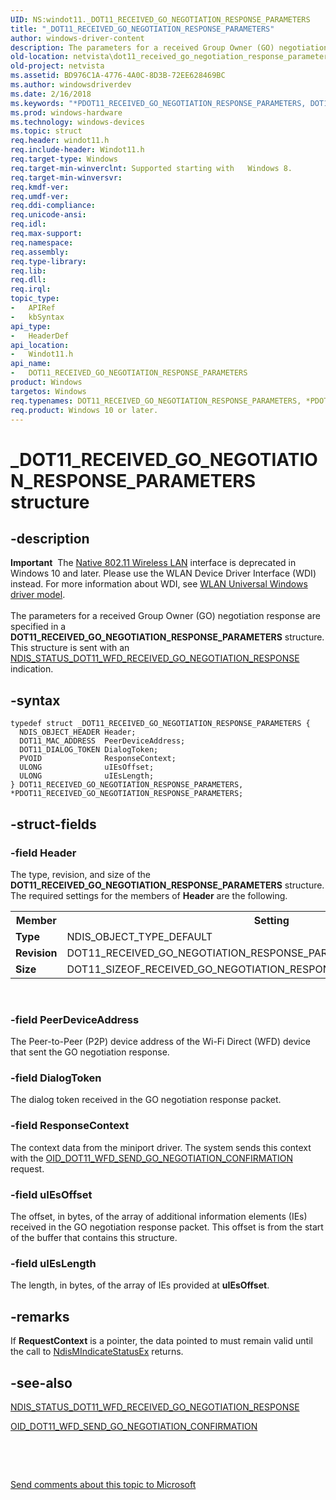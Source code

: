 ```yaml
---
UID: NS:windot11._DOT11_RECEIVED_GO_NEGOTIATION_RESPONSE_PARAMETERS
title: "_DOT11_RECEIVED_GO_NEGOTIATION_RESPONSE_PARAMETERS"
author: windows-driver-content
description: The parameters for a received Group Owner (GO) negotiation response are specified in a DOT11_RECEIVED_GO_NEGOTIATION_RESPONSE_PARAMETERS structure. This structure is sent with an NDIS_STATUS_DOT11_WFD_RECEIVED_GO_NEGOTIATION_RESPONSE indication.
old-location: netvista\dot11_received_go_negotiation_response_parameters.htm
old-project: netvista
ms.assetid: BD976C1A-4776-4A0C-8D3B-72EE628469BC
ms.author: windowsdriverdev
ms.date: 2/16/2018
ms.keywords: "*PDOT11_RECEIVED_GO_NEGOTIATION_RESPONSE_PARAMETERS, DOT11_RECEIVED_GO_NEGOTIATION_RESPONSE_PARAMETERS, DOT11_RECEIVED_GO_NEGOTIATION_RESPONSE_PARAMETERS structure [Network Drivers Starting with Windows Vista], PDOT11_RECEIVED_GO_NEGOTIATION_RESPONSE_PARAMETERS, PDOT11_RECEIVED_GO_NEGOTIATION_RESPONSE_PARAMETERS structure pointer [Network Drivers Starting with Windows Vista], _DOT11_RECEIVED_GO_NEGOTIATION_RESPONSE_PARAMETERS, netvista.dot11_received_go_negotiation_response_parameters, windot11/DOT11_RECEIVED_GO_NEGOTIATION_RESPONSE_PARAMETERS, windot11/PDOT11_RECEIVED_GO_NEGOTIATION_RESPONSE_PARAMETERS"
ms.prod: windows-hardware
ms.technology: windows-devices
ms.topic: struct
req.header: windot11.h
req.include-header: Windot11.h
req.target-type: Windows
req.target-min-winverclnt: Supported starting with   Windows 8.
req.target-min-winversvr: 
req.kmdf-ver: 
req.umdf-ver: 
req.ddi-compliance: 
req.unicode-ansi: 
req.idl: 
req.max-support: 
req.namespace: 
req.assembly: 
req.type-library: 
req.lib: 
req.dll: 
req.irql: 
topic_type:
-	APIRef
-	kbSyntax
api_type:
-	HeaderDef
api_location:
-	Windot11.h
api_name:
-	DOT11_RECEIVED_GO_NEGOTIATION_RESPONSE_PARAMETERS
product: Windows
targetos: Windows
req.typenames: DOT11_RECEIVED_GO_NEGOTIATION_RESPONSE_PARAMETERS, *PDOT11_RECEIVED_GO_NEGOTIATION_RESPONSE_PARAMETERS
req.product: Windows 10 or later.
---
```


# _DOT11_RECEIVED_GO_NEGOTIATION_RESPONSE_PARAMETERS structure


## -description


<div class="alert"><b>Important</b>  The <a href="https://msdn.microsoft.com/library/windows/hardware/ff560689">Native 802.11 Wireless LAN</a> interface is deprecated in Windows 10 and later. Please use the WLAN Device Driver Interface (WDI) instead. For more information about WDI, see <a href="https://msdn.microsoft.com/6EF92E34-7BC9-465E-B05D-2BCB29165A18">WLAN Universal Windows driver model</a>.</div><div> </div>The parameters for a received Group Owner (GO) negotiation response are specified in a <b>DOT11_RECEIVED_GO_NEGOTIATION_RESPONSE_PARAMETERS</b> structure. This structure is sent with an <a href="https://msdn.microsoft.com/library/windows/hardware/hh439791">NDIS_STATUS_DOT11_WFD_RECEIVED_GO_NEGOTIATION_RESPONSE</a> indication.


## -syntax


````
typedef struct _DOT11_RECEIVED_GO_NEGOTIATION_RESPONSE_PARAMETERS {
  NDIS_OBJECT_HEADER Header;
  DOT11_MAC_ADDRESS  PeerDeviceAddress;
  DOT11_DIALOG_TOKEN DialogToken;
  PVOID              ResponseContext;
  ULONG              uIEsOffset;
  ULONG              uIEsLength;
} DOT11_RECEIVED_GO_NEGOTIATION_RESPONSE_PARAMETERS, *PDOT11_RECEIVED_GO_NEGOTIATION_RESPONSE_PARAMETERS;
````


## -struct-fields




### -field Header

The type, revision, and size of the <b>DOT11_RECEIVED_GO_NEGOTIATION_RESPONSE_PARAMETERS</b> structure. The required settings for the members of <b>Header</b> are the following.

<table>
<tr>
<th>Member</th>
<th>Setting</th>
</tr>
<tr>
<td><b>Type</b></td>
<td>NDIS_OBJECT_TYPE_DEFAULT</td>
</tr>
<tr>
<td><b>Revision</b></td>
<td>DOT11_RECEIVED_GO_NEGOTIATION_RESPONSE_PARAMETERS_REVISION_1</td>
</tr>
<tr>
<td><b>Size</b></td>
<td>DOT11_SIZEOF_RECEIVED_GO_NEGOTIATION_RESPONSE_PARAMETERS_REVISION_1</td>
</tr>
</table>
 


### -field PeerDeviceAddress

The Peer-to-Peer (P2P) device address of the Wi-Fi Direct (WFD) device that sent the GO negotiation response.


### -field DialogToken

The dialog token received in the GO negotiation response packet.


### -field ResponseContext

The context data from the miniport driver. The system sends this context with the <a href="https://msdn.microsoft.com/library/windows/hardware/hh451803">OID_DOT11_WFD_SEND_GO_NEGOTIATION_CONFIRMATION</a> request.


### -field uIEsOffset

The offset, in bytes,  of the array of additional information elements (IEs) received in the GO negotiation response packet. This offset is from the start of the buffer that contains this structure.


### -field uIEsLength

The length, in bytes, of the array of IEs provided at <b>uIEsOffset</b>.


## -remarks



If  <b>RequestContext</b> is a pointer, the data pointed to must remain valid until the call to <a href="https://msdn.microsoft.com/library/windows/hardware/ff563600">NdisMIndicateStatusEx</a> returns.




## -see-also

<a href="https://msdn.microsoft.com/library/windows/hardware/hh439791">NDIS_STATUS_DOT11_WFD_RECEIVED_GO_NEGOTIATION_RESPONSE</a>



<a href="https://msdn.microsoft.com/library/windows/hardware/hh451803">OID_DOT11_WFD_SEND_GO_NEGOTIATION_CONFIRMATION</a>



 

 

<a href="mailto:wsddocfb@microsoft.com?subject=Documentation%20feedback [netvista\netvista]:%20DOT11_RECEIVED_GO_NEGOTIATION_RESPONSE_PARAMETERS structure%20 RELEASE:%20(2/16/2018)&amp;body=%0A%0APRIVACY STATEMENT%0A%0AWe use your feedback to improve the documentation. We don't use your email address for any other purpose, and we'll remove your email address from our system after the issue that you're reporting is fixed. While we're working to fix this issue, we might send you an email message to ask for more info. Later, we might also send you an email message to let you know that we've addressed your feedback.%0A%0AFor more info about Microsoft's privacy policy, see http://privacy.microsoft.com/en-us/default.aspx." title="Send comments about this topic to Microsoft">Send comments about this topic to Microsoft</a>

